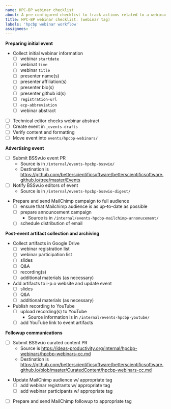```yaml
---
name: HPC-BP webinar checklist
about: A pre-configured checklist to track actions related to a webinar
title: HPC-BP webinar checklist: (webinar tag)
labels: 'hpcbp webinar workflow'
assignees: ''
---
```

**Preparing initial event**
- Collect initial webinar information
  - [ ] webinar `startdate`
  - [ ] webinat `time`
  - [ ] webinar `title`
  - [ ] presenter name(s)
  - [ ] presenter affiliation(s)
  - [ ] presenter bio(s)
  - [ ] presenter github id(s)
  - [ ] `registration-url`
  - [ ] `ecp-abbreviation`
  - [ ] webinar abstract
- [ ] Technical editor checks webinar abstract
- [ ] Create event in `_events-drafts`
- [ ] Verify content and formatting
- [ ] Move event into `events/hpcbp-webinars/`

**Advertising event**
- [ ] Submit BSSw.io event PR
  - Source is in `/internal/events-hpcbp-bsswio/`
  - Destination is <https://github.com/betterscientificsoftware/betterscientificsoftware.github.io/tree/master/Events>
- [ ] Notify BSSw.io editors of event
  - Source is in `/internal/events-hpcbp-bsswio-digest/`
- Prepare and send MailChimp campaign to full audience
  - [ ] ensure that Mailchimp audience is as up-to-date as possible
  - [ ] prepare announcement campaign
    - Source is in `/internal/events-hpcbp-mailchimp-annonucement/`
  - [ ] schedule distribution of email

**Post-event artifact collection and archiving**
- Collect artifacts in Google Drive
  - [ ] webinar registration list
  - [ ] webinar participation list
  - [ ] slides
  - [ ] Q&A
  - [ ] recording(s)
  - [ ] additional materials (as necessary)
- Add artifacts to i-p.o website and update event
  - [ ] slides
  - [ ] Q&A
  - [ ] additional materials (as necessary)
- Publish recording to YouTube
  - [ ] upload recording(s) to YouTube
    - Source information is in `/internal/events-hpcbp-youtube/`
  - [ ] add YouTube link to event artifacts

**Followup communications**
- [ ] Submit BSSw.io curated content PR
  - Source is <https://ideas-productivity.org/internal/hpcbp-webinars/hpcbp-webinars-cc.md>
  - Destination is <https://github.com/betterscientificsoftware/betterscientificsoftware.github.io/blob/master/CuratedContent/hpcbp-webinars-cc.md>
- Update MailChimp audience w/ appropriate tag
  - [ ] add webinar registrants w/ appropriate tag
  - [ ] add webinar participants w/ appropriate tag
- [ ] Prepare and send MailChimp followup to appropriate tag
